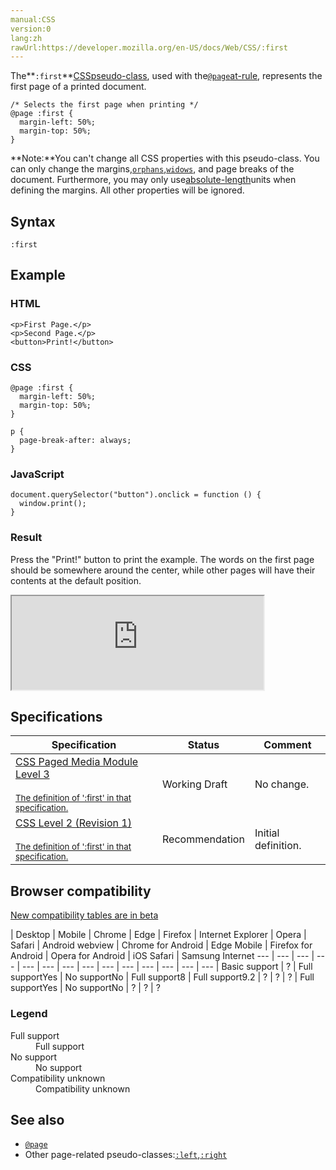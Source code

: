 ```yaml
---
manual:CSS
version:0
lang:zh
rawUrl:https://developer.mozilla.org/en-US/docs/Web/CSS/:first
---
```






The**`:first`**[CSS](%427 "")[pseudo-class](%29702 ""), used with the[`@page`](%4547 "The @page CSS at-rule is used to modify some CSS properties when printing a document. You can't change all CSS properties with @page. You can only change the margins, orphans, widows, and page breaks of the document. Attempts to change any other CSS properties will be ignored.")[at-rule](%4443 ""), represents the first page of a printed document.


```
/* Selects the first page when printing */
@page :first {
  margin-left: 50%;
  margin-top: 50%;
}
```


**Note:**You can&#39;t change all CSS properties with this pseudo-class. You can only change the margins,[`orphans`](%31352 "The orphans CSS property specifies the minimum number of lines in a block container that must be shown at the bottom of a page, region, or column. This property is normally used to control how breaks occur."),[`widows`](%31358 "The widows CSS property specifies the minimum number of lines in a block container that must be shown at the top of a page, region, or column. This property is normally used to control how breaks occur."), and page breaks of the document. Furthermore, you may only use[absolute-length](%29885 "")units when defining the margins. All other properties will be ignored.



## Syntax<a name="Syntax"></a>

```
:first
```

## Example<a name="Example"></a>

### HTML<a name="HTML"></a>

```
<p>First Page.</p>
<p>Second Page.</p>
<button>Print!</button>
```

### CSS<a name="CSS"></a>

```
@page :first {
  margin-left: 50%;
  margin-top: 50%;
}

p {
  page-break-after: always;
}
```

### JavaScript<a name="JavaScript"></a>

```
document.querySelector("button").onclick = function () {
  window.print();
}
```

### Result<a name="Result"></a>


Press the &quot;Print!&quot; button to print the example. The words on the first page should be somewhere around the center, while other pages will have their contents at the default position.



<iframe src='https://mdn.mozillademos.org/en-US/docs/Web/CSS/:first$samples/Example?revision=1338265' width='80%' height='150px'></iframe>



## Specifications<a name="Specifications"></a>

Specification | Status | Comment 
 ---  |  ---  |  ---  | 
[CSS Paged Media Module Level 3<br></br><small>The definition of &#39;:first&#39; in that specification.</small>](%29886 "") | Working Draft | No change. 
[CSS Level 2 (Revision 1)<br></br><small>The definition of &#39;:first&#39; in that specification.</small>](%29224 "") | Recommendation | Initial definition. 


## Browser compatibility<a name="Browser_compatibility"></a>




[New compatibility tables are in beta<i></i>](%3360 "")

 | <abbr>Desktop<i></i></abbr> | <abbr>Mobile<i></i></abbr> 
 | <abbr>Chrome<i></i></abbr> | <abbr>Edge<i></i></abbr> | <abbr>Firefox<i></i></abbr> | <abbr>Internet Explorer<i></i></abbr> | <abbr>Opera<i></i></abbr> | <abbr>Safari<i></i></abbr> | <abbr>Android webview<i></i></abbr> | <abbr>Chrome for Android<i></i></abbr> | <abbr>Edge Mobile<i></i></abbr> | <abbr>Firefox for Android<i></i></abbr> | <abbr>Opera for Android<i></i></abbr> | <abbr>iOS Safari<i></i></abbr> | <abbr>Samsung Internet<i></i></abbr> 
 ---  |  ---  |  ---  |  ---  |  ---  |  ---  |  ---  |  ---  |  ---  |  ---  |  ---  |  ---  |  ---  |  ---  | 
Basic support | <abbr>?</abbr> | <abbr>Full support</abbr>Yes | <abbr>No support</abbr>No | <abbr>Full support</abbr>8 | <abbr>Full support</abbr>9.2 | <abbr>?</abbr> | <abbr>?</abbr> | <abbr>?</abbr> | <abbr>Full support</abbr>Yes | <abbr>No support</abbr>No | <abbr>?</abbr> | <abbr>?</abbr> | <abbr>?</abbr> 


### Legend<a name="Legend"></a>
<dl><dt id=''><abbr>Full support</abbr></dt><dd>Full support</dd><dt id=''><abbr>No support</abbr></dt><dd>No support</dd><dt id=''><abbr>Compatibility unknown</abbr></dt><dd>Compatibility unknown</dd></dl>





## See also<a name="See_also"></a>

* [`@page`](%4547 "The @page CSS at-rule is used to modify some CSS properties when printing a document. You can't change all CSS properties with @page. You can only change the margins, orphans, widows, and page breaks of the document. Attempts to change any other CSS properties will be ignored.")
* Other page-related pseudo-classes:[`:left`](%31817 "The :left CSS pseudo-class, used with the  @page at-rule, represents all left-hand pages of a printed document."),[`:right`](%31816 "The :right CSS pseudo-class, used with the  @page at-rule, represents all right-hand pages of a printed document.")



